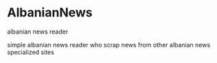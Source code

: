 # AlbanianNews
albanian news reader

simple albanian news reader who scrap news from other albanian news specialized sites
